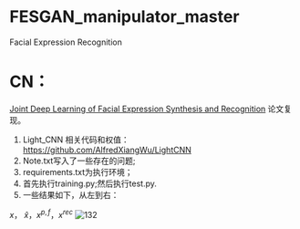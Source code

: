 # FESGAN_manipulator_master
Facial Expression Recognition
# CN：
[Joint Deep Learning of Facial Expression Synthesis and Recognition](https://ieeexplore.ieee.org/document/8943107) 论文复现。
1. Light_CNN 相关代码和权值：https://github.com/AlfredXiangWu/LightCNN
2. Note.txt写入了一些存在的问题;
3. requirements.txt为执行环境；
4. 首先执行training.py;然后执行test.py.
5. 一些结果如下，从左到右：

$`x`$， $`\widehat{x}`$，$`x^{p,f}`$，$`x^{rec}`$
![132](https://github.com/1056891520/FESGAN_manipulator_master/assets/71159747/10a9967b-936f-4286-918f-d40aa2ae3eec)
